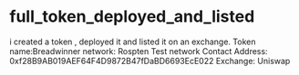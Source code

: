 # full_token_deployed_and_listed
i created a token , deployed it and listed it on an exchange.
Token name:Breadwinner
network: Rospten Test network
Contact Address: 0xf28B9AB019AEF64F4D9872B47fDaBD6693EcE022
Exchange: Uniswap
